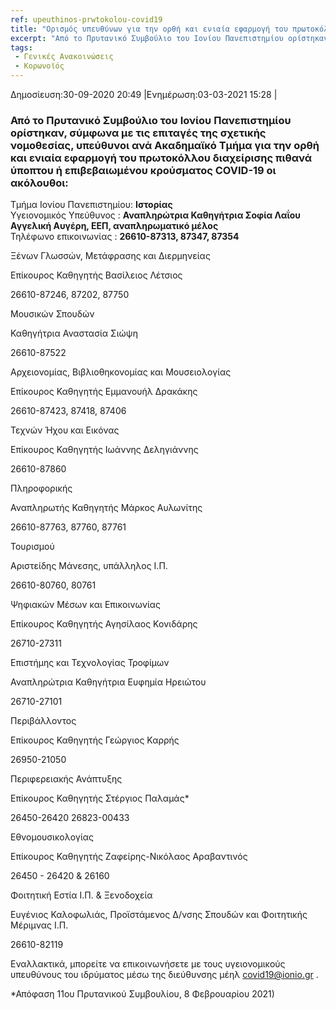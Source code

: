 ```yaml
---
ref: upeuthinos-prwtokolou-covid19
title: "Ορισμός υπευθύνων για την ορθή και ενιαία εφαρμογή του πρωτοκόλλου διαχείρισης πιθανά ύποπτου ή επιβεβαιωμένου κρούσματος COVID-19"
excerpt: "Από το Πρυτανικό Συμβούλιο του Ιονίου Πανεπιστημίου ορίστηκαν, σύμφωνα με τις επιταγές της σχετικής νομοθεσίας,  υπεύθυνοι ανά Ακαδημαϊκό Τμήμα για την ορθή και ενιαία εφαρμογή του πρωτοκόλλου διαχείρισης πιθανά ύποπτου ή επιβεβαιωμένου κρούσματος COVID-19 οι ακόλουθοι:"
tags:
 - Γενικές Ανακοινώσεις
 - Κορωνοϊός
--- 
```

Δημοσίευση:30-09-2020 20:49 |Ενημέρωση:03-03-2021 15:28 |
### Από το Πρυτανικό Συμβούλιο του Ιονίου Πανεπιστημίου ορίστηκαν, σύμφωνα με τις επιταγές της σχετικής νομοθεσίας,  υπεύθυνοι ανά Ακαδημαϊκό Τμήμα για την ορθή και ενιαία εφαρμογή του πρωτοκόλλου διαχείρισης πιθανά ύποπτου ή επιβεβαιωμένου κρούσματος COVID-19 οι ακόλουθοι:

Τμήμα Ιονίου Πανεπιστημίου: **Ιστορίας**<br>
Υγειονομικός Υπεύθυνος    : **Αναπληρώτρια Καθηγήτρια Σοφία Λαΐου Αγγελική Αυγέρη, ΕΕΠ, αναπληρωματικό μέλος**<br>
Τηλέφωνο επικοινωνίας     : **26610-87313, 87347, 87354**<br>



 


 



Ξένων Γλωσσών,
Μετάφρασης
και Διερμηνείας

 

Επίκουρος Καθηγητής
Βασίλειος Λέτσιος

 

26610-87246, 87202,
87750

Μουσικών Σπουδών

 

Καθηγήτρια Αναστασία Σιώψη

 

26610-87522

Αρχειονομίας,
Βιβλιοθηκονομίας
και Μουσειολογίας

 

Επίκουρος Καθηγητής
Εμμανουήλ Δρακάκης

 

26610-87423, 87418,
87406

Τεχνών Ήχου και Εικόνας

 

Επίκουρος Καθηγητής
Ιωάννης Δεληγιάννης

 

26610-87860

Πληροφορικής

 

Αναπληρωτής Καθηγητής
Μάρκος Αυλωνίτης

 

26610-87763, 87760,
87761

Τουρισμού

 

Αριστείδης Μάνεσης,
υπάλληλος Ι.Π.

 

26610-80760, 80761

Ψηφιακών Μέσων
και Επικοινωνίας

 

Επίκουρος Καθηγητής
Αγησίλαος Κονιδάρης

 

26710-27311

Επιστήμης
και Τεχνολογίας Τροφίμων       

 

Αναπληρώτρια Καθηγήτρια
Ευφημία Ηρειώτου

 

26710-27101

Περιβάλλοντος

 

Επίκουρος Καθηγητής
Γεώργιος Καρρής

 

26950-21050

Περιφερειακής Ανάπτυξης

 

Επίκουρος Καθηγητής Στέργιος Παλαμάς*

 

26450-26420 
26823-00433

Εθνομουσικολογίας

 

Επίκουρος Καθηγητής
Ζαφείρης-Νικόλαος Αραβαντινός

 

26450 - 26420 & 26160

Φοιτητική Εστία Ι.Π.
& Ξενοδοχεία

 

Ευγένιος Καλοφωλιάς,
Προϊστάμενος Δ/νσης Σπουδών
και Φοιτητικής Μέριμνας Ι.Π.

 

26610-82119

 

Εναλλακτικά, μπορείτε να επικοινωνήσετε με τους υγειονομικούς υπευθύνους του ιδρύματος μέσω της διεύθυνσης μέηλ covid19@ionio.gr .

 

*Απόφαση 11ου Πρυτανικού Συμβουλίου, 8 Φεβρουαρίου 2021)
